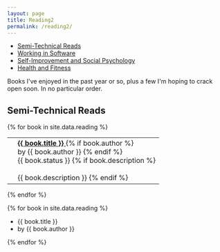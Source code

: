 ```yaml
---
layout: page
title: Reading2
permalink: /reading2/
---
```


* [Semi-Technical Reads](#technical)
* [Working in Software](#career)
* [Self-Improvement and Social Psychology](#psych)
* [Health and Fitness](#health)

<aside><p>Books I've enjoyed in the past year or so, plus a few I'm hoping to crack open soon. In no particular order.</p></aside>

<h2 id="technical" class="anchor">Semi-Technical Reads</h2>

{% for book in site.data.reading %}
<table class="minimum">
  <tr>
  	<td></td>
    <td>
    	<a href="{{ book.link }}">
    		<b>{{ book.title }}</b>
    	</a>
    {% if book.author %}
    	<br>by {{ book.author }}
    {% endif %}
    <br>{{ book.status }}
    {% if book.description %}
    	<br><br>{{ book.description }}
    {% endif %}
    </td>
  </tr>
</table>
{% endfor %}

{% for book in site.data.reading %}
<ul>
	<li>{{ book.title }}
	<li> by {{ book.author }}
</ul>
{% endfor %}